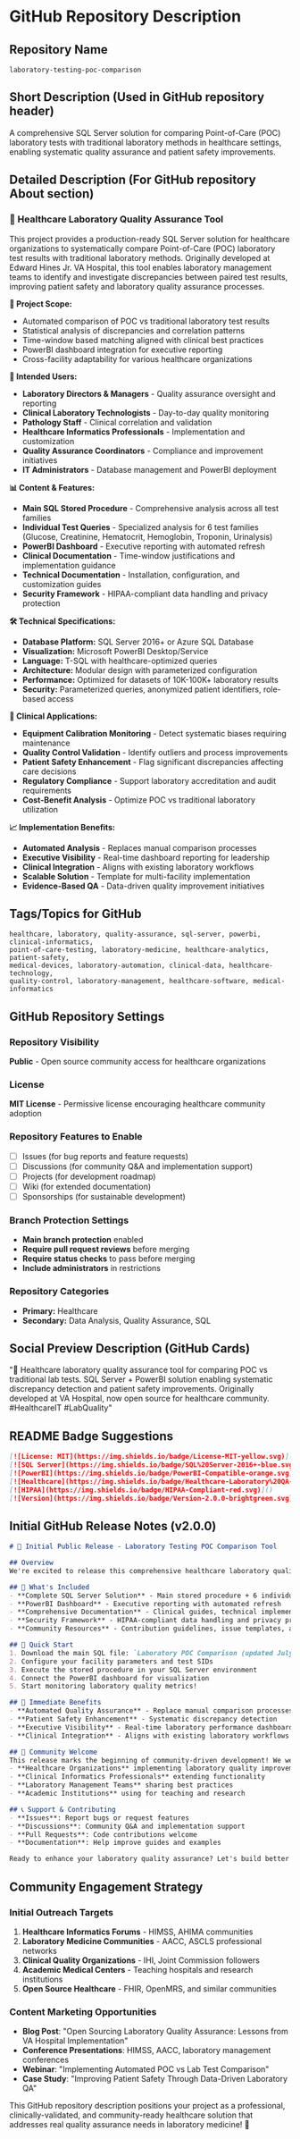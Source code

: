 # GitHub Repository Description

## Repository Name
`laboratory-testing-poc-comparison`

## Short Description (Used in GitHub repository header)
A comprehensive SQL Server solution for comparing Point-of-Care (POC) laboratory tests with traditional laboratory methods in healthcare settings, enabling systematic quality assurance and patient safety improvements.

## Detailed Description (For GitHub repository About section)

### 🏥 Healthcare Laboratory Quality Assurance Tool

This project provides a production-ready SQL Server solution for healthcare organizations to systematically compare Point-of-Care (POC) laboratory test results with traditional laboratory methods. Originally developed at Edward Hines Jr. VA Hospital, this tool enables laboratory management teams to identify and investigate discrepancies between paired test results, improving patient safety and laboratory quality assurance processes.

**🎯 Project Scope:**
- Automated comparison of POC vs traditional laboratory test results
- Statistical analysis of discrepancies and correlation patterns
- Time-window based matching aligned with clinical best practices
- PowerBI dashboard integration for executive reporting
- Cross-facility adaptability for various healthcare organizations

**👥 Intended Users:**
- **Laboratory Directors & Managers** - Quality assurance oversight and reporting
- **Clinical Laboratory Technologists** - Day-to-day quality monitoring
- **Pathology Staff** - Clinical correlation and validation
- **Healthcare Informatics Professionals** - Implementation and customization
- **Quality Assurance Coordinators** - Compliance and improvement initiatives
- **IT Administrators** - Database management and PowerBI deployment

**📊 Content & Features:**
- **Main SQL Stored Procedure** - Comprehensive analysis across all test families
- **Individual Test Queries** - Specialized analysis for 6 test families (Glucose, Creatinine, Hematocrit, Hemoglobin, Troponin, Urinalysis)
- **PowerBI Dashboard** - Executive reporting with automated refresh
- **Clinical Documentation** - Time-window justifications and implementation guidance
- **Technical Documentation** - Installation, configuration, and customization guides
- **Security Framework** - HIPAA-compliant data handling and privacy protection

**🛠️ Technical Specifications:**
- **Database Platform:** SQL Server 2016+ or Azure SQL Database
- **Visualization:** Microsoft PowerBI Desktop/Service
- **Language:** T-SQL with healthcare-optimized queries
- **Architecture:** Modular design with parameterized configuration
- **Performance:** Optimized for datasets of 10K-100K+ laboratory results
- **Security:** Parameterized queries, anonymized patient identifiers, role-based access

**🔬 Clinical Applications:**
- **Equipment Calibration Monitoring** - Detect systematic biases requiring maintenance
- **Quality Control Validation** - Identify outliers and process improvements
- **Patient Safety Enhancement** - Flag significant discrepancies affecting care decisions
- **Regulatory Compliance** - Support laboratory accreditation and audit requirements
- **Cost-Benefit Analysis** - Optimize POC vs traditional laboratory utilization

**📈 Implementation Benefits:**
- **Automated Analysis** - Replaces manual comparison processes
- **Executive Visibility** - Real-time dashboard reporting for leadership
- **Clinical Integration** - Aligns with existing laboratory workflows
- **Scalable Solution** - Template for multi-facility implementation
- **Evidence-Based QA** - Data-driven quality improvement initiatives

## Tags/Topics for GitHub
```
healthcare, laboratory, quality-assurance, sql-server, powerbi, clinical-informatics, 
point-of-care-testing, laboratory-medicine, healthcare-analytics, patient-safety, 
medical-devices, laboratory-automation, clinical-data, healthcare-technology, 
quality-control, laboratory-management, healthcare-software, medical-informatics
```

## GitHub Repository Settings

### Repository Visibility
**Public** - Open source community access for healthcare organizations

### License
**MIT License** - Permissive license encouraging healthcare community adoption

### Repository Features to Enable
- [ ] Issues (for bug reports and feature requests)
- [ ] Discussions (for community Q&A and implementation support)
- [ ] Projects (for development roadmap)
- [ ] Wiki (for extended documentation)
- [ ] Sponsorships (for sustainable development)

### Branch Protection Settings
- **Main branch protection** enabled
- **Require pull request reviews** before merging
- **Require status checks** to pass before merging
- **Include administrators** in restrictions

### Repository Categories
- **Primary:** Healthcare
- **Secondary:** Data Analysis, Quality Assurance, SQL

## Social Preview Description (GitHub Cards)
"🏥 Healthcare laboratory quality assurance tool for comparing POC vs traditional lab tests. SQL Server + PowerBI solution enabling systematic discrepancy detection and patient safety improvements. Originally developed at VA Hospital, now open source for healthcare community. #HealthcareIT #LabQuality"

## README Badge Suggestions
```markdown
[![License: MIT](https://img.shields.io/badge/License-MIT-yellow.svg)](https://opensource.org/licenses/MIT)
[![SQL Server](https://img.shields.io/badge/SQL%20Server-2016+-blue.svg)](https://www.microsoft.com/en-us/sql-server)
[![PowerBI](https://img.shields.io/badge/PowerBI-Compatible-orange.svg)](https://powerbi.microsoft.com/)
[![Healthcare](https://img.shields.io/badge/Healthcare-Laboratory%20QA-green.svg)]()
[![HIPAA](https://img.shields.io/badge/HIPAA-Compliant-red.svg)]()
[![Version](https://img.shields.io/badge/Version-2.0.0-brightgreen.svg)]()
```

## Initial GitHub Release Notes (v2.0.0)
```markdown
# 🎉 Initial Public Release - Laboratory Testing POC Comparison Tool

## Overview
We're excited to release this comprehensive healthcare laboratory quality assurance solution to the open source community! Originally developed at Edward Hines Jr. VA Hospital, this tool has been refined through months of clinical use and is now ready for broader healthcare adoption.

## 🏥 What's Included
- **Complete SQL Server Solution** - Main stored procedure + 6 individual test family queries
- **PowerBI Dashboard** - Executive reporting with automated refresh
- **Comprehensive Documentation** - Clinical guides, technical implementation, and user documentation
- **Security Framework** - HIPAA-compliant data handling and privacy protection
- **Community Resources** - Contribution guidelines, issue templates, and support documentation

## 🚀 Quick Start
1. Download the main SQL file: `Laboratory POC Comparison (updated July 2025).sql`
2. Configure your facility parameters and test SIDs
3. Execute the stored procedure in your SQL Server environment
4. Connect the PowerBI dashboard for visualization
5. Start monitoring laboratory quality metrics!

## 🎯 Immediate Benefits
- **Automated Quality Assurance** - Replace manual comparison processes
- **Patient Safety Enhancement** - Systematic discrepancy detection
- **Executive Visibility** - Real-time laboratory performance dashboards
- **Clinical Integration** - Aligns with existing laboratory workflows

## 🤝 Community Welcome
This release marks the beginning of community-driven development! We welcome:
- **Healthcare Organizations** implementing laboratory quality improvement
- **Clinical Informatics Professionals** extending functionality
- **Laboratory Management Teams** sharing best practices
- **Academic Institutions** using for teaching and research

## 📞 Support & Contributing
- **Issues**: Report bugs or request features
- **Discussions**: Community Q&A and implementation support
- **Pull Requests**: Code contributions welcome
- **Documentation**: Help improve guides and examples

Ready to enhance your laboratory quality assurance? Let's build better healthcare technology together! 🏥✨
```

## Community Engagement Strategy

### Initial Outreach Targets
1. **Healthcare Informatics Forums** - HIMSS, AHIMA communities
2. **Laboratory Medicine Communities** - AACC, ASCLS professional networks
3. **Clinical Quality Organizations** - IHI, Joint Commission followers
4. **Academic Medical Centers** - Teaching hospitals and research institutions
5. **Open Source Healthcare** - FHIR, OpenMRS, and similar communities

### Content Marketing Opportunities
- **Blog Post**: "Open Sourcing Laboratory Quality Assurance: Lessons from VA Hospital Implementation"
- **Conference Presentations**: HIMSS, AACC, laboratory management conferences
- **Webinar**: "Implementing Automated POC vs Lab Test Comparison"
- **Case Study**: "Improving Patient Safety Through Data-Driven Laboratory QA"

This GitHub repository description positions your project as a professional, clinically-validated, and community-ready healthcare solution that addresses real quality assurance needs in laboratory medicine! 🚀
